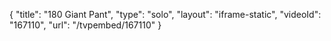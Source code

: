 {
    "title": "180 Giant Pant",
    "type": "solo",
    "layout": "iframe-static",
    "videoId": "167110",
    "url": "\/tvpembed\/167110"
}